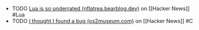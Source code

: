 - TODO [Lua is so underrated (nflatrea.bearblog.dev)](https://news.ycombinator.com/item?id=42517102) on [[Hacker News]] #Lua
- TODO [I thought I found a bug (os2museum.com)](https://news.ycombinator.com/item?id=42510776) on [[Hacker News]] #C